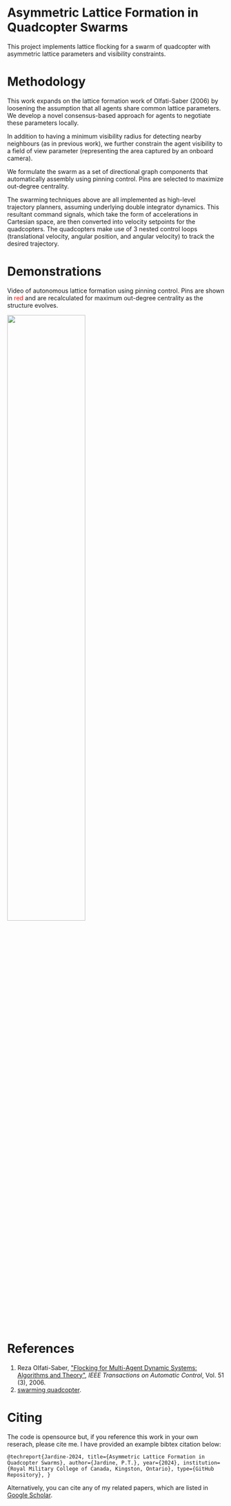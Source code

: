 # Asymmetric Lattice Formation in Quadcopter SwarmsThis project implements lattice flocking for a swarm of quadcopter with asymmetric lattice parameters and visibility constraints.# MethodologyThis work expands on the lattice formation work of Olfati-Saber (2006) by loosening the assumption that all agents share common lattice parameters. We develop a novel consensus-based approach for agents to negotiate these parameters locally.In addition to having a minimum visibility radius for detecting nearby neighbours (as in previous work), we further constrain the agent visibility to a field of view parameter (representing the area captured by an onboard camera). We formulate the swarm as a set of directional graph components that automatically assembly using pinning control. Pins are selected to maximize out-degree centrality. The swarming techniques above are all implemented as high-level trajectory planners, assuming underlying double integrator dynamics. This resultant command signals, which take the form of accelerations in Cartesian space, are then converted into velocity setpoints for the quadcopters.The quadcopters make use of 3 nested control loops (translational velocity, angular position, and angular velocity) to track the desired trajectory.# DemonstrationsVideo of autonomous lattice formation using pinning control. Pins are shown in <span style="color:red"> red </span> and are recalculated for maximum out-degree centrality as the structure evolves.<p float="center">    <img src="./Figs_visible/animation3D_quad_10_dir_heter.gif" width="60%"></p># References 1. Reza Olfati-Saber, ["Flocking for Multi-Agent Dynamic Systems: Algorithms and Theory"](https://ieeexplore.ieee.org/document/1605401), *IEEE Transactions on Automatic Control*, Vol. 51 (3), 2006.2. [swarming quadcopter](https://github.com/tjards/swarming_quadcopter).# CitingThe code is opensource but, if you reference this work in your own reserach, please cite me. I have provided an example bibtex citation below:`@techreport{Jardine-2024,  title={Asymmetric Lattice Formation in Quadcopter Swarms},  author={Jardine, P.T.},  year={2024},  institution={Royal Military College of Canada, Kingston, Ontario},  type={GitHub Repository},}`Alternatively, you can cite any of my related papers, which are listed in [Google Scholar](https://scholar.google.com/citations?hl=en&user=RGlv4ZUAAAAJ&view_op=list_works&sortby=pubdate). 